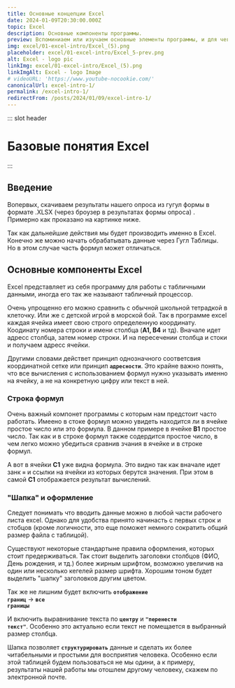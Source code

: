 ```yaml
---
title: Основные концепции Excel
date: 2024-01-09T20:30:00.000Z
topic: Excel
description: Основные компоненты программы.
preview: Вспоминиаем или изучаем основные элементы программы, и для чего ее вообще применяюет.
img: excel/01-excel-intro/Excel_(5).png
placeholder: excel/01-excel-intro/Excel_5-prev.png
alt: Excel - logo pic
linkImg: excel/01-excel-intro/Excel_(5).png
linkImgAlt: Excel - logo Image
# videoURL: 'https://www.youtube-nocookie.com/'
canonicalUrl: excel-intro-1/
permalink: /excel-intro-1/
redirectFrom: /posts/2024/01/09/excel-intro-1/
---
```


::: slot header

# Базовые понятия Excel

:::

## Введение

Вопервых, скачиваем результаты нашего опроса из гугул формы в формате .XLSX (через броузер в результатах формы опроса) . Примерно как проказано на картинке ниже.

<div class="website-diagrams">
  <v-lazy-image
      :src="$withBase('/images/excel/01-excel-intro/01-save-from-browser.png')"
      :src-placeholder="$withBase('/images/excel/01-excel-intro/01-save-from-browser-prev.png')"
      alt="Save as XLSX Post Picture"
  />
</div>

Так как дальнейшие действия мы будет производить именно в Excel. Конечно же можно начать обрабатывать данные через Гугл Таблицы. Но в этом случае часть формул может отличаться.

## Основные компоненты Excel

Excel представляет из себя программу для работы с табличными данными, иногда его так же называют табличный процессор.

<div class="zoom-image">
  <v-lazy-image
      :src="$withBase('/images/excel/01-excel-intro/02-main-work-window.png')"
      :src-placeholder="$withBase('/images/excel/01-excel-intro/02-main-work-window-prev.png')"
      alt="Excel working window"
  />
</div>

Очень упрощенно его можно сравнить с обычной школьной тетрадкой в клеточку. Или же с детской игрой в морской бой. Так в программе excel каждая ячейка имеет свою строго определенную координату. Коодинату номера строки и имени столбца (**A1, B4** и тд). Вначале идет адресс столбца, затем номер строки. И на пересечении столбца и стоки и получаем адресс ячейки.
<div class="zoom-image">
  <v-lazy-image
      :src="$withBase('/images/excel/01-excel-intro/03-selected-cell.png')"
      :src-placeholder="$withBase('/images/excel/01-excel-intro/03-selected-cell-prev.png')"
      alt="selected cell"
  />
</div>

Другими словами действeт принцип однозначного соответсвия координатной сетке или принцип <code class="inline-code-block">**адресности**</code>.
Это крайне важно понять, что все вычисления с использованием формул нужно указывать именно на ячейку, а не на конкретную цифру или текст в ней.

### Строка формул

Очень важный компонет программы с которым нам предстоит часто работать. Имеено в стоке формул можно увидеть находится ли в ячейке простое число или это формула.
В данном примере в ячейке **B1** простое число. Так как и в строке формул также содердится простое число, в чем легко можно убедиться сравнив зчания в ячейке и в строке формул.
<div class="zoom-image">
  <v-lazy-image
      :src="$withBase('/images/excel/01-excel-intro/04-simple-number-cell.png')"
      :src-placeholder="$withBase('/images/excel/01-excel-intro/04-simple-number-cell-prev.png')"
      alt="selected cell"
  />
</div>

А вот в ячейки **C1** уже видна формула. Это видно так как вначале идет занк <code class="inline-code-block">**=**</code> и ссылки на ячейки из которых берутся значения. При этом в самой **C1** отображается результат вычислений.
<div class="zoom-image">
  <v-lazy-image
      :src="$withBase('/images/excel/01-excel-intro/05-simple-formula-cell.png')"
      :src-placeholder="$withBase('/images/excel/01-excel-intro/05-simple-formula-cell-prev.png')"
      alt="selected cell"
  />
</div>

### "Шапка" и оформление

Следует понимать что вводить данные можно в любой части рабочего листа excel. Однако для удобства принято начинасть с первых строк и стобцов (кроме логичности, это еще поможет немного сократить общий размер файла с таблицой).

Существуют некоторые стандартыне правила оформления, которых стоит предерживаться. Так стоит выделить заголовки столбцов (ФИО, День рождения, и тд.) более жирным шрифтом, возможно увеличив на один или несколько кегелей размер шрифта. Хорошим тоном будет выделить "шапку" заголовков другим цветом.

<div class="zoom-image">
  <v-lazy-image
      :src="$withBase('/images/excel/01-excel-intro/06-formated-header.png')"
      :src-placeholder="$withBase('/images/excel/01-excel-intro/06-formated-header-prev.png')"
      alt="selected cell"
  />
</div>

Так же не лишним будет включить <code class="inline-code-block">**отображение границ**</code> -> <code class="inline-code-block">**все границы**</code>
<div class="zoom-image">
  <v-lazy-image
      :src="$withBase('/images/excel/01-excel-intro/07-border-line.png')"
      :src-placeholder="$withBase('/images/excel/01-excel-intro/07-border-line-prev.png')"
      alt="selected cell"
  />
</div>

И включить выравнивание текста по <code class="inline-code-block">**центру**</code> и <code class="inline-code-block">**"перенести текст"**</code>. Особенно это актуально если текст не помещается в выбранный размер столбца.

<div class="zoom-image">
  <v-lazy-image
      :src="$withBase('/images/excel/01-excel-intro/08-header-center.png')"
      :src-placeholder="$withBase('/images/excel/01-excel-intro/08-header-center-prev.png')"
      alt="selected cell"
  />
</div>

Шапка позволяет <code class="inline-code-block">**структурировать**</code> данные и сделать их более читабельными и простыми для восприятия человека. Особенно если этой таблицей будем пользоваться не мы одини, а к примеру, результаты нашей работы мы отошлем другому человеку, скажем по электронной почте.

<script>
import VLazyImage from 'v-lazy-image/v2/v-lazy-image.es.js';

export default {
  components: {
    VLazyImage
  }
}
</script>

<style lang="stylus" scoped>
.website-diagrams
  width: 30.6875rem
  margin: 0 auto
  .v-lazy-image
    filter: blur(0.375rem)
    will-change: filter
    width: 100%
  .v-lazy-image-loaded
    transition: filter 0.7s
    filter: blur(0)
.zoom-image
  width: 30.6875rem
  margin: 0 auto
  .v-lazy-image
    filter: blur(0.375rem)
    will-change: filter
  .v-lazy-image-loaded
    transition: filter 0.7s
    filter: blur(0)
</style>